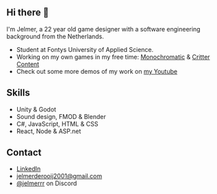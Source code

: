 ## Hi there 👋
I'm Jelmer, a 22 year old game designer with a software engineering background from the Netherlands.

- Student at Fontys University of Applied Science.
- Working on my own games in my free time: [Monochromatic](https://github.com/Jelmerrr/Monochromatic) & [Critter Content](https://github.com/Jelmerrr/Critter-Content)
- Check out some more demos of my work on [my Youtube](https://www.youtube.com/@JelmerrR-sc3uq)

## Skills
- Unity & Godot
- Sound design, FMOD & Blender
- C#, JavaScript, HTML & CSS
- React, Node & ASP.net

## Contact
- [LinkedIn](https://www.linkedin.com/in/jelmerderooij/)
- jelmerderooij2001@gmail.com
- [@jelmerrr](./) on Discord

<!--
**Jelmerrr/Jelmerrr** is a ✨ _special_ ✨ repository because its `README.md` (this file) appears on your GitHub profile.

Here are some ideas to get you started:

- 🔭 I’m currently working on ...
- 🌱 I’m currently learning ...
- 👯 I’m looking to collaborate on ...
- 🤔 I’m looking for help with ...
- 💬 Ask me about ...
- 📫 How to reach me: ...
- 😄 Pronouns: ...
- ⚡ Fun fact: ...
-->
